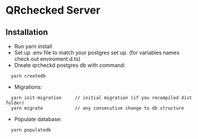 # QRchecked Server

## Installation

- Run yarn install
- Set up .env file to match your postgres set up. (for variables names
  check out enviroment.d.ts)
- Dreate qrcheckd postgres db with command:

```
  yarn createdb
```

- Migrations:

```
  yarn init-migration     // initial migration (if you recompiled dist folder)
  yarn migrate            // any consecutive change to db structure
```

- Populate database:

```
  yarn populatedb
```
